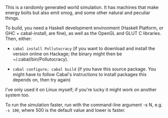 This is a randomly generated world simulation.  It has machines that make
energy bolts but also emit smog, and some other natural and peculiar things.

To build, you need a Haskell development environment (Haskell Platform,
or GHC + cabal-install, are fine), as well as the OpenGL and GLUT C libraries.
Then, either:

- `cabal install Pollutocracy` (if you want to download and install the version
    online on Hackage; the binary might then be ~/.cabal/bin/Pollutocracy).

- `cabal configure; cabal build` (if you have this source package. You might
    have to follow Cabal's instructions to install packages this depends on,
    then try again)

I've only used it on Linux myself; if you're lucky it might work on another
system too.

To run the simulation faster, run with the command-line argument -s N, e.g.
`-s 100`, where 500 is the default value and lower is faster.

